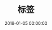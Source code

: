---
title: 标签
date: 2018-01-05 00:00:00
type: "tags"
top_img: https://cdn.jsdelivr.net/gh/kcyln/ImageHosting@latest/2020/12/09/669452db84b08c91b09d4118ca860dfe.png
comments: false
---